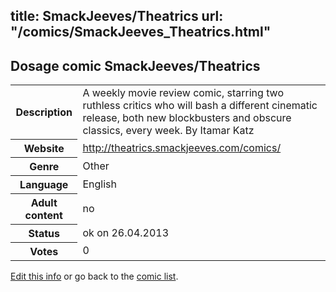 title: SmackJeeves/Theatrics
url: "/comics/SmackJeeves_Theatrics.html"
---
Dosage comic SmackJeeves/Theatrics
-----------------------------------------

<p id="msg"></p>
<script type="text/javascript">
if (window.location.search === '?edit_info_mail=sent_ok') {
  var elem = document.getElementById("msg");
  elem.innerHTML = 'Edited information sucessfully sent.';
  elem.className = 'ok';
}
</script>
<table class="comicinfo">
<tr>
<th>Description</th><td>A weekly movie review comic, starring two ruthless critics who will bash a different cinematic release, both new blockbusters and obscure classics, every week. By Itamar Katz</td>
</tr>
<tr>
<th>Website</th><td><a href="http://theatrics.smackjeeves.com/comics/">http://theatrics.smackjeeves.com/comics/</a></td>
</tr>
<tr>
<th>Genre</th><td>Other</td>
</tr>
<tr>
<th>Language</th><td>English</td>
</tr>
<tr>
<th>Adult content</th><td>no</td>
</tr>
<tr>
<th>Status</th><td>ok on 26.04.2013</td>
</tr>
<tr>
<th>Votes</th><td>0</td>
</tr>
</table>

[Edit this info](SmackJeeves_Theatrics_edit.html) or go back to the [comic list](../comic-index.html).
